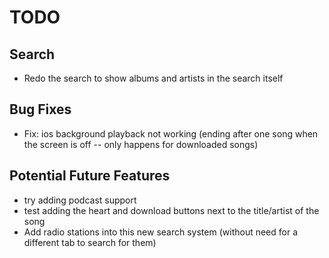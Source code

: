 # TODO

## Search
- Redo the search to show albums and artists in the search itself

## Bug Fixes
- Fix: ios background playback not working (ending after one song when the screen is off -- only happens for downloaded songs)

## Potential Future Features
- try adding podcast support
- test adding the heart and download buttons next to the title/artist of the song
- Add radio stations into this new search system (without need for a different tab to search for them)
